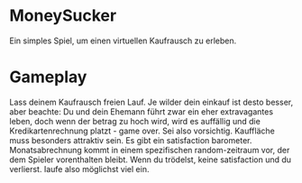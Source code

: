 # MoneySucker

Ein simples Spiel, um einen virtuellen Kaufrausch zu erleben.

# Gameplay

Lass deinem Kaufrausch freien Lauf. Je wilder dein einkauf ist desto besser, aber beachte: Du und dein Ehemann führt zwar ein eher extravagantes leben, doch wenn der betrag zu hoch wird, wird es auffällig und die Kredikartenrechnung platzt - game
over. Sei also vorsichtig. Kauffläche muss besonders attraktiv sein. Es gibt ein satisfaction
barometer. Monatsabrechnung kommt in einem spezifischen random-zeitraum vor, der dem Spieler vorenthalten bleibt. Wenn du
trödelst, keine satisfaction und du verlierst. Iaufe also möglichst viel ein. 


